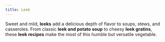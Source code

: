 ```yaml
---
title: Leek
---
```


Sweet and mild, **leeks** add a delicious depth of flavor to soups, stews, and casseroles. From classic **leek and potato soup** to cheesy **leek gratins**, these **leek recipes** make the most of this humble but versatile vegetable.
